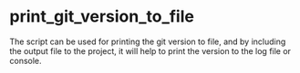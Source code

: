 # print_git_version_to_file
The script can be used for printing the git version to file, and by including the output file to the project, it will help to print the version to the log file or console.

